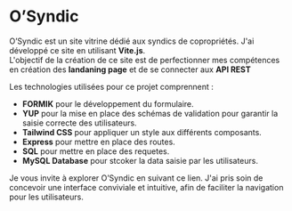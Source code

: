# O’Syndic

O’Syndic est un site vitrine dédié aux syndics de copropriétés. J'ai développé ce site en utilisant **Vite.js**.  
L'objectif de la création de ce site est de perfectionner mes compétences en création des **landaning page** et de se connecter aux **API REST**

Les technologies utilisées pour ce projet comprennent :

- **FORMIK** pour le développement du formulaire.
- **YUP** pour la mise en place des schémas de validation pour garantir la saisie correcte des utilisateurs.
- **Tailwind CSS** pour appliquer un style aux différents composants.
- **Express** pour mettre en place des routes.
- **SQL** pour mettre en place des requetes.
- **MySQL Database** pour stcoker la data saisie par les utilisateurs.

Je vous invite à explorer O’Syndic en suivant ce lien. J'ai pris soin de concevoir une interface conviviale et intuitive, afin de faciliter la navigation pour les utilisateurs.
